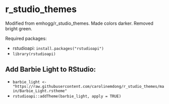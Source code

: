 # r_studio_themes

Modified from emhogg/r_studio_themes. Made colors darker. Removed bright green.

Required packages: 
- rstudioapi: `install.packages("rstudioapi")`
- `library(rstudioapi)`

## Add Barbie Light to RStudio:
- `barbie_light <- "https://raw.githubusercontent.com/carolinemdong/r_studio_themes/main/Barbie_Light.rstheme"`
- `rstudioapi::addTheme(barbie_light, apply = TRUE)`


